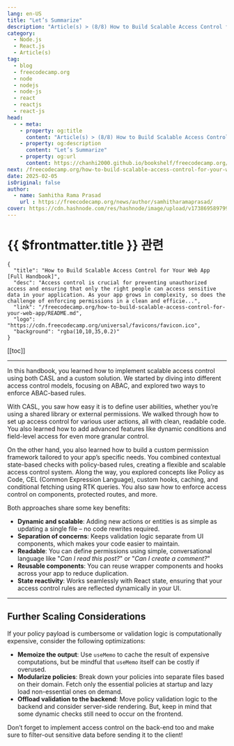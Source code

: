 ```yaml
---
lang: en-US
title: "Let’s Summarize"
description: "Article(s) > (8/8) How to Build Scalable Access Control for Your Web App [Full Handbook]" 
category:
  - Node.js
  - React.js
  - Article(s)
tag:
  - blog
  - freecodecamp.org
  - node
  - nodejs
  - node-js
  - react
  - reactjs
  - react-js
head:
  - - meta:
    - property: og:title
      content: "Article(s) > (8/8) How to Build Scalable Access Control for Your Web App [Full Handbook]"
    - property: og:description
      content: "Let’s Summarize"
    - property: og:url
      content: https://chanhi2000.github.io/bookshelf/freecodecamp.org/how-to-build-scalable-access-control-for-your-web-app/lets-summarize.html
next: /freecodecamp.org/how-to-build-scalable-access-control-for-your-web-app/README.md#conclusion
date: 2025-02-05
isOriginal: false
author:
  - name: Samhitha Rama Prasad
    url : https://freecodecamp.org/news/author/samhitharamaprasad/
cover: https://cdn.hashnode.com/res/hashnode/image/upload/v1738695897990/7a5962ce-9c4a-4e7c-bdeb-520dccc5d240.png
---
```


# {{ $frontmatter.title }} 관련

```component VPCard
{
  "title": "How to Build Scalable Access Control for Your Web App [Full Handbook]",
  "desc": "Access control is crucial for preventing unauthorized access and ensuring that only the right people can access sensitive data in your application. As your app grows in complexity, so does the challenge of enforcing permissions in a clean and efficie...",
  "link": "/freecodecamp.org/how-to-build-scalable-access-control-for-your-web-app/README.md",
  "logo": "https://cdn.freecodecamp.org/universal/favicons/favicon.ico",
  "background": "rgba(10,10,35,0.2)"
}
```

[[toc]]

---

<SiteInfo
  name="How to Build Scalable Access Control for Your Web App [Full Handbook]"
  desc="Access control is crucial for preventing unauthorized access and ensuring that only the right people can access sensitive data in your application. As your app grows in complexity, so does the challenge of enforcing permissions in a clean and efficie..."
  url="https://freecodecamp.org/news/how-to-build-scalable-access-control-for-your-web-app#heading-lets-summarize"
  logo="https://cdn.freecodecamp.org/universal/favicons/favicon.ico"
  preview="https://cdn.hashnode.com/res/hashnode/image/upload/v1738695897990/7a5962ce-9c4a-4e7c-bdeb-520dccc5d240.png"/>

In this handbook, you learned how to implement scalable access control using both CASL and a custom solution. We started by diving into different access control models, focusing on ABAC, and explored two ways to enforce ABAC-based rules.

With CASL, you saw how easy it is to define user abilities, whether you’re using a shared library or external permissions. We walked through how to set up access control for various user actions, all with clean, readable code. You also learned how to add advanced features like dynamic conditions and field-level access for even more granular control.

On the other hand, you also learned how to build a custom permission framework tailored to your app’s specific needs. You combined contextual state-based checks with policy-based rules, creating a flexible and scalable access control system. Along the way, you explored concepts like Policy as Code, CEL (Common Expression Language), custom hooks, caching, and conditional fetching using RTK queries. You also saw how to enforce access control on components, protected routes, and more.

Both approaches share some key benefits:

- **Dynamic and scalable**: Adding new actions or entities is as simple as updating a single file – no code rewrites required.
- **Separation of concerns**: Keeps validation logic separate from UI components, which makes your code easier to maintain.
- **Readable**: You can define permissions using simple, conversational language like "*Can I read this post?*" or "*Can I create a comment?*"
- **Reusable components**: You can reuse wrapper components and hooks across your app to reduce duplication.
- **State reactivity**: Works seamlessly with React state, ensuring that your access control rules are reflected dynamically in your UI.

---

## Further Scaling Considerations

If your policy payload is cumbersome or validation logic is computationally expensive, consider the following optimizations:

- **Memoize the output**: Use `useMemo` to cache the result of expensive computations, but be mindful that `useMemo` itself can be costly if overused.
- **Modularize policies**: Break down your policies into separate files based on their domain. Fetch only the essential policies at startup and lazy load non-essential ones on demand.
- **Offload validation to the backend**: Move policy validation logic to the backend and consider server-side rendering. But, keep in mind that some dynamic checks still need to occur on the frontend.

Don’t forget to implement access control on the back-end too and make sure to filter-out sensitive data before sending it to the client!

